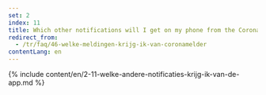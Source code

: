 ```yaml
---
set: 2
index: 11
title: Which other notifications will I get on my phone from the CoronaMelder app?
redirect_from: 
  - /tr/faq/46-welke-meldingen-krijg-ik-van-coronamelder
contentLang: en
---
```

{% include content/en/2-11-welke-andere-notificaties-krijg-ik-van-de-app.md %}
